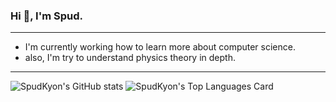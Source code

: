 ### Hi 👋, I'm Spud.
---
<!--
**SpudKyon/SpudKyon** is a ✨ _special_ ✨ repository because its `README.md` (this file) appears on your GitHub profile.

Here are some ideas to get you started:

- 🔭 I’m currently working on ...
- 🌱 I’m currently learning ...
- 👯 I’m looking to collaborate on ...
- 🤔 I’m looking for help with ...
- 💬 Ask me about ...
- 📫 How to reach me: ...
- 😄 Pronouns: ...
- ⚡ Fun fact: ...
-->

- I'm currently working how to learn more about computer science.
- also, I'm try to understand physics theory in depth.
---
![SpudKyon's GitHub stats](https://github-readme-stats.vercel.app/api?username=SpudKyon&show_icons=true)
![SpudKyon's Top Languages Card](https://github-readme-stats.vercel.app/api/top-langs/?username=SpudKyon&langs_count=5&hide_border=true&exclude_repo&layout=compact)
